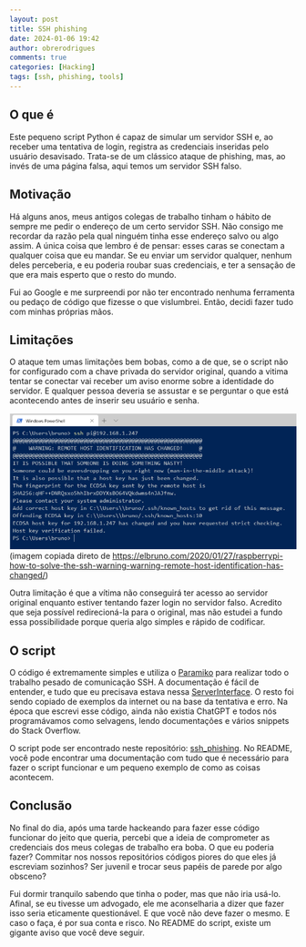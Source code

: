 ```yaml
---
layout: post
title: SSH phishing
date: 2024-01-06 19:42
author: obrerodrigues
comments: true
categories: [Hacking]
tags: [ssh, phishing, tools]
---
```


## O que é

Este pequeno script Python é capaz de simular um servidor SSH e, ao receber uma tentativa de login, registra as credenciais inseridas pelo usuário desavisado. Trata-se de um clássico ataque de phishing, mas, ao invés de uma página falsa, aqui temos um servidor SSH falso.

## Motivação

Há alguns anos, meus antigos colegas de trabalho tinham o hábito de sempre me pedir o endereço de um certo servidor SSH. Não consigo me recordar da razão pela qual ninguém tinha esse endereço salvo ou algo assim. A única coisa que lembro é de pensar: esses caras se conectam a qualquer coisa que eu mandar. Se eu enviar um servidor qualquer, nenhum deles perceberia, e eu poderia roubar suas credenciais, e ter a sensação de que era mais esperto que o resto do mundo.

Fui ao Google e me surpreendi por não ter encontrado nenhuma ferramenta ou pedaço de código que fizesse o que vislumbrei. Então, decidi fazer tudo com minhas próprias mãos.

## Limitações

O ataque tem umas limitações bem bobas, como a de que, se o script não for configurado com a chave privada do servidor original, quando a vitima tentar se conectar vai receber um aviso enorme sobre a identidade do servidor. E qualquer pessoa deveria se assustar e se perguntar o que está acontecendo antes de inserir seu usuário e senha.

![](https://raw.githubusercontent.com/brerodrigues/brerodrigues.github.io/main/assets/powershell-ssh-remote-host-identification-has-changed.png) (imagem copiada direto de https://elbruno.com/2020/01/27/raspberrypi-how-to-solve-the-ssh-warning-warning-remote-host-identification-has-changed/)

Outra limitação é que a vítima não conseguirá ter acesso ao servidor original enquanto estiver tentando fazer login no servidor falso. Acredito que seja possível redirecioná-la para o original, mas não estudei a fundo essa possibilidade porque queria algo simples e rápido de codificar.

## O script

O código é extremamente simples e utiliza o [Paramiko](https://www.paramiko.org/) para realizar todo o trabalho pesado de comunicação SSH. A documentação é fácil de entender, e tudo que eu precisava estava nessa [ServerInterface](https://docs.paramiko.org/en/latest/api/server.html#paramiko.server.ServerInterface). O resto foi sendo copiado de exemplos da internet ou na base da tentativa e erro. Na época que escrevi esse código, ainda não existia ChatGPT e todos nós programávamos como selvagens, lendo documentações e vários snippets do Stack Overflow.

O script pode ser encontrado neste repositório: [ssh_phishing](https://github.com/brerodrigues/ssh_phishing). No README, você pode encontrar uma documentação com tudo que é necessário para fazer o script funcionar e um pequeno exemplo de como as coisas acontecem.

## Conclusão

No final do dia, após uma tarde hackeando para fazer esse código funcionar do jeito que queria, percebi que a ideia de comprometer as credenciais dos meus colegas de trabalho era boba. O que eu poderia fazer? Commitar nos nossos repositórios códigos piores do que eles já escreviam sozinhos? Ser juvenil e trocar seus papéis de parede por algo obsceno?

Fui dormir tranquilo sabendo que tinha o poder, mas que não iria usá-lo. Afinal, se eu tivesse um advogado, ele me aconselharia a dizer que fazer isso seria eticamente questionável. E que você não deve fazer o mesmo. E caso o faça, é por sua conta e risco. No README do script, existe um gigante aviso que você deve seguir.




